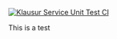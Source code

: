 [![Klausur Service Unit Test CI](https://github.com/HWR-Online-Klausur/web-anwendung/actions/workflows/klausur-service-unit-test.yml/badge.svg)](https://github.com/HWR-Online-Klausur/web-anwendung/actions/workflows/klausur-service-unit-test.yml)

This is a test
